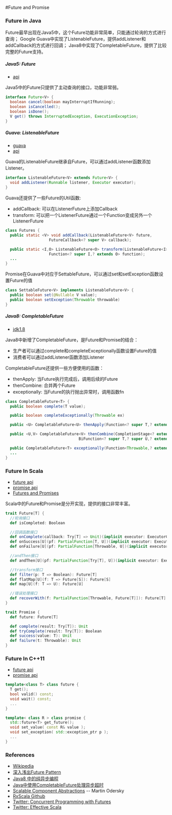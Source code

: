 #Future and Promise

### Future in Java
Future最早出现在Java5中，这个Future功能非常简单，只能通过轮询的方式进行查询；
Google Guava中实现了ListenableFuture，提供addListener和addCallback的方式进行回调；
Java8中实现了CompletableFuture，提供了比较完整的Future支持。

##### Java5: Future
- [api](https://docs.oracle.com/javase/8/docs/api/java/util/concurrent/Future.html)

Java5中的Future只提供了主动查询的接口，功能非常弱。
```java
interface Future<V> {
  boolean cancel(boolean mayInterruptIfRunning);
  boolean isCancelled();
  boolean isDone();
  V get() throws InterruptedException, ExecutionException;
}
```

##### Guava: ListenableFuture
- [guava](https://code.google.com/p/guava-libraries/wiki/ListenableFutureExplained)
- [api](http://docs.guava-libraries.googlecode.com/git/javadoc/com/google/common/util/concurrent/ListenableFuture.html)

Guava的ListenableFuture继承自Future，可以通过addListener函数添加Listener。

```java
interface ListenableFuture<V> extends Future<V> {
  void addListener(Runnable listener, Executor executor);
}
```

Guava还提供了一些Future的Util函数:
- addCallback: 可以在ListenerFuture上添加Callback
- transform:   可以把一个ListenerFuture通过一个Function变成另外一个ListenerFuture

```java
class Futures {
  public static <V> void addCallback(ListenableFuture<V> future,
                   FutureCallback<? super V> callback);

  public static <I,O> ListenableFuture<O> transform(ListenableFuture<I> input,
                   Function<? super I,? extends O> function);
  ...
}
```

Promise在Guava中对应于SettableFuture，可以通过set和setException函数设置Future的值

```java
class SettableFuture<V> implements ListenableFuture<V> {
  public boolean set(@Nullable V value);
  public boolean setException(Throwable throwable)
}
```


##### Java8: CompletableFuture
- [jdk1.8](https://docs.oracle.com/javase/8/docs/api/java/util/concurrent/CompletableFuture.html)

Java8中新增了CompletableFuture，是Future和Promise的结合：
- 生产者可以通过complete和completeExceptionally函数设置Future的值
- 消费者可以通过addListener函数添加Listener

CompletableFuture还提供一些方便使用的函数：
- thenApply:     当Future执行完成后，调用后续的Future
- thenCombine:   合并两个Future
- exceptionally: 当Future的执行抛出异常时，调用函数fn

```java
class CompletableFuture<T> {
  public boolean complete(T value);

  public boolean completeExceptionally(Throwable ex)

  public <U> CompletableFuture<U> thenApply(Function<? super T,? extends U> fn);

  public <U,V> CompletableFuture<V> thenCombine(CompletionStage<? extends U> other,
                                BiFunction<? super T,? super U,? extends V> fn)

  public CompletableFuture<T> exceptionally(Function<Throwable,? extends T> fn)
  ...
}
```

### Future In Scala
- [future api](http://www.scala-lang.org/api/current/#scala.concurrent.Future)
- [promise api](http://www.scala-lang.org/api/current/#scala.concurrent.Promise)
- [Futures and Promises](http://docs.scala-lang.org/overviews/core/futures.html)

Scala中的Future和Promise是分开实现，提供的接口非常丰富。

```scala
trait Future[T] {
  //轮询接口
  def isCompleted: Boolean

  //回调函数接口
  def onComplete(callback: Try[T] => Unit)(implicit executor: ExecutorContext): Unit
  def onSuccess[U](pf: PartialFunction[T, U])(implicit executor: ExecutionContext): Unit
  def onFailure[U](pf: PartialFunction[Throwable, U])(implicit executor: ExecutionContext): Unit

  //andThen接口
  def andThen[U](pf: PartialFunction[Try[T], U])(implicit executor: ExecutionContext): Future[T]

  //transform接口
  def filter(p: T => Boolean): Future[T]
  def flatMap[U](f: T => Future[S]): Future[S]
  def map[U](f: T => U): Future[U]

  //错误处理接口
  def recoverWith(f: PartialFunction[Throwable, Future[T]]): Future[T]
}
```

```scala
trait Promise {
  def future: Future[T]

  def complete(result: Try[T]): Unit
  def tryComplete(result: Try[T]): Boolean
  def success(value: T): Unit
  def failure(t: Throwable): Unit
}
```

### Future In C++11
- [future api](http://en.cppreference.com/w/cpp/thread/future)
- [promise api](http://en.cppreference.com/w/cpp/thread/promise)

```c++
template<class T> class future {
  T get();
  bool valid() const;
  void wait() const;
  ...
}
```

```c++
template< class R > class promise {
  std::future<T> get_future();
  void set_value( const R& value );
  void set_exception( std::exception_ptr p );
  ...
}
```

### References
- [Wikipedia](https://en.wikipedia.org/wiki/Futures_and_promises)
- [深入浅出Future Pattern](http://www.wuzesheng.com/?p=2485)
- [Java8 中的纯异步编程](http://www.tuicool.com/articles/ABVV3q)
- [Java中使用CompletableFuture处理异步超时](http://www.xker.com/page/e2015/06/198145.html)
- [Scalable Component Abstractions](http://lampwww.epfl.ch/~odersky/papers/ScalableComponent.pdf) -- Martin Odersky
- [RxScala Github](https://github.com/ReactiveX/RxScala)
- [Twitter: Concurrent Programming with Futures](http://twitter.github.io/finagle/guide/Futures.html)
- [Twitter: Effective Scala](http://twitter.github.io/effectivescala/index.html)

